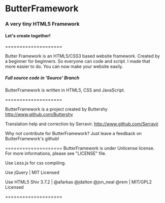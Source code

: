 
# ButterFramework

### A very tiny HTML5 Framework

#### Let's create together!

====================

Butter Framework is an HTML5/CSS3 based website framework. Created by a beginner for beginners.
So everyone can code and script. I made that more easier to do.
You can now make your website easily.

##### Full source code in 'Source' Branch 

ButterFramework is written in HTML5, CSS and JavaScript.

====================

ButterFramework is a project created by Buttershy
http://www.github.com/Buttershy

Translation help and correction by Serravir.
http://www.github.com/Serravir

Why not contribute for ButterFramework? Just leave a feedback on ButterFramework's github!

====================
ButterFramework is under Unlicense license. For more informations, please see "LICENSE" file.

Use Less.js for css compiling.

Use jQuery | MIT Licensed

Use HTML5 Shiv 3.7.2 | @afarkas @jdalton @jon_neal @rem | MIT/GPL2 Licensed

====================
